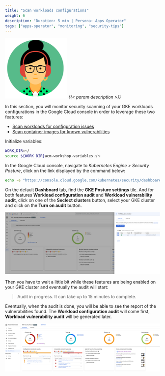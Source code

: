 ```yaml
---
title: "Scan workloads configurations"
weight: 6
description: "Duration: 5 min | Persona: Apps Operator"
tags: ["apps-operator", "monitoring", "security-tips"]
---
```

![Apps Operator](/images/apps-operator.png)
_{{< param description >}}_

In this section, you will monitor security scanning of your GKE workloads configurations in the Google Cloud console in order to leverage these two features:
- [Scan workloads for configuration issues](https://cloud.google.com/kubernetes-engine/docs/how-to/protect-workload-configuration)
- [Scan container images for known vulnerabilities](https://cloud.google.com/kubernetes-engine/docs/how-to/security-posture-vulnerability-scanning)

Initialize variables:
```Bash
WORK_DIR=~/
source ${WORK_DIR}acm-workshop-variables.sh
```

In the Google Cloud console, navigate to _Kubernetes Engine > Security Posture_, click on the link displayed by the command below:
```Bash
echo -e "https://console.cloud.google.com/kubernetes/security/dashboard?project=${TENANT_PROJECT_ID}"
```

On the default **Dashboard** tab, find the **GKE Posture settings** tile. And for both features **Workload configuration audit** and **Workload vulnerability audit**, click on one of the **Seclect clusters** button, select your GKE cluster and click on the **Turn on audit** button.

![Enable GKE Security Posture](/images/gke-security-posture-enablement.png)

Then you have to wait a little bit while these features are being enabled on your GKE cluster and eventually the audit will start:

> Audit in progress. It can take up to 15 minutes to complete.

Eventually, when the audit is done, you will be able to see the report of the vulnerabilities found. The **Workload configuration audit** will come first, **Workload vulnerability audit** will be generated later. 

![GKE Security Posture report](/images/gke-security-posture-report.png)